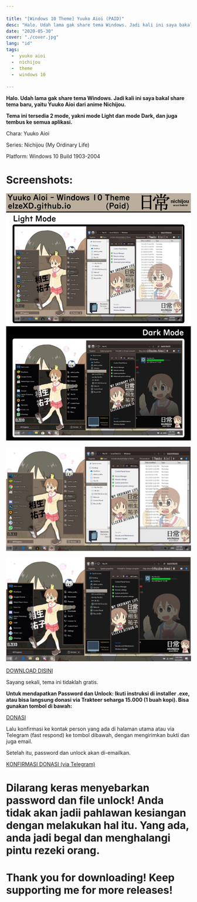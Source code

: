 ```yaml
---

title: "[Windows 10 Theme] Yuuko Aioi (PAID)"
desc: "Halo. Udah lama gak share tema Windows. Jadi kali ini saya bakal share tema baru, yaitu Yuuko Aioi dari anime Nichijou. Request by Afga Pratama"
date: "2020-05-30"
cover: "./cover.jpg"
lang: "id"
tags:
  -  yuuko aioi
  -  nichijou
  -  theme
  -  windows 10

---
```


**Halo. Udah lama gak share tema Windows. Jadi kali ini saya bakal share tema baru, yaitu Yuuko Aioi dari anime Nichijou.**

**Tema ini tersedia 2 mode, yakni mode Light dan mode Dark, dan juga tembus ke semua aplikasi.**


Chara: Yuuko Aioi

Series: Nichijou (My Ordinary Life)

Platform: Windows 10 Build 1903-2004

# Screenshots:

![depan](./unknown-1.jpg)

![ss1](./light.jpg)

![ss2](./dark.jpg)


<a href="http://fav.me/ddycqdr" class="btn"><span class="name">DOWNLOAD DISINI</span></a>

Sayang sekali, tema ini tidaklah gratis.

**Untuk mendapatkan Password dan Unlock: Ikuti instruksi di installer .exe, atau bisa langsung donasi via Trakteer seharga 15.000 (1 buah kopi). Bisa gunakan tombol di bawah:**

<a href="https://trakteer.id/elzeXD/showcase/yuuko-aioi-theme-windows-10-build-1903-sd-2004-WcngJ" class="btn"><span class="name">DONASI</span></a>

Lalu konfirmasi ke kontak person yang ada di halaman utama atau via Telegram (fast respond) ke tombol dibawah, dengan mengirimkan bukti dan juga email.

Setelah itu, password dan unlock akan di-emailkan.

<a href="http://t.me/elzeXD" class="btn"><span class="name">KONFIRMASI DONASI (via Telegram)</span></a>

# Dilarang keras menyebarkan password dan file unlock! Anda tidak akan jadii pahlawan kesiangan dengan melakukan hal itu. Yang ada, anda jadi begal dan menghalangi pintu rezeki orang.



# Thank you for downloading! Keep supporting me for more releases!
